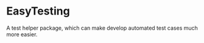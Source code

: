 # EasyTesting
A test helper package, which can make develop automated test cases much more easier. 
